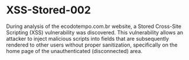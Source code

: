 # XSS-Stored-002
During analysis of the ecodotempo.com.br website, a Stored Cross-Site Scripting (XSS) vulnerability was discovered. This vulnerability allows an attacker to inject malicious scripts into fields that are subsequently rendered to other users without proper sanitization, specifically on the home page of the unauthenticated (disconnected) area.
